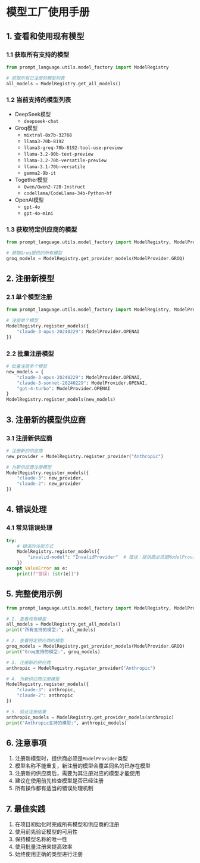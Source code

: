 

# 模型工厂使用手册

## 1. 查看和使用现有模型

### 1.1 获取所有支持的模型
```python
from prompt_language.utils.model_factory import ModelRegistry

# 获取所有已注册的模型列表
all_models = ModelRegistry.get_all_models()
```

### 1.2 当前支持的模型列表
- DeepSeek模型
  - `deepseek-chat`
- Groq模型
  - `mixtral-8x7b-32768`
  - `llama3-70b-8192`
  - `llama3-groq-70b-8192-tool-use-preview`
  - `llama-3.2-90b-text-preview`
  - `llama-3.2-70b-versatile-preview`
  - `llama-3.1-70b-versatile`
  - `gemma2-9b-it`
- Together模型
  - `Qwen/Qwen2-72B-Instruct`
  - `codellama/CodeLlama-34b-Python-hf`
- OpenAI模型
  - `gpt-4o`
  - `gpt-4o-mini`

### 1.3 获取特定供应商的模型
```python
from prompt_language.utils.model_factory import ModelRegistry, ModelProvider

# 获取Groq提供的所有模型
groq_models = ModelRegistry.get_provider_models(ModelProvider.GROQ)
```

## 2. 注册新模型

### 2.1 单个模型注册
```python
from prompt_language.utils.model_factory import ModelRegistry, ModelProvider

# 注册单个模型
ModelRegistry.register_models({
    "claude-3-opus-20240229": ModelProvider.OPENAI
})
```

### 2.2 批量注册模型
```python
# 批量注册多个模型
new_models = {
    "claude-3-opus-20240229": ModelProvider.OPENAI,
    "claude-3-sonnet-20240229": ModelProvider.OPENAI,
    "gpt-4-turbo": ModelProvider.OPENAI
}
ModelRegistry.register_models(new_models)
```

## 3. 注册新的模型供应商

### 3.1 注册新供应商
```python
# 注册新的供应商
new_provider = ModelRegistry.register_provider("Anthropic")

# 为新供应商注册模型
ModelRegistry.register_models({
    "claude-3": new_provider,
    "claude-2": new_provider
})
```

## 4. 错误处理

### 4.1 常见错误处理
```python
try:
    # 错误的注册方式
    ModelRegistry.register_models({
        "invalid-model": "InvalidProvider"  # 错误：提供商必须是ModelProvider类型
    })
except ValueError as e:
    print(f"错误: {str(e)}")
```

## 5. 完整使用示例

```python
from prompt_language.utils.model_factory import ModelRegistry, ModelProvider

# 1. 查看现有模型
all_models = ModelRegistry.get_all_models()
print("所有支持的模型:", all_models)

# 2. 查看特定供应商的模型
groq_models = ModelRegistry.get_provider_models(ModelProvider.GROQ)
print("Groq支持的模型:", groq_models)

# 3. 注册新的供应商
anthropic = ModelRegistry.register_provider("Anthropic")

# 4. 为新供应商注册模型
ModelRegistry.register_models({
    "claude-3": anthropic,
    "claude-2": anthropic
})

# 5. 验证注册结果
anthropic_models = ModelRegistry.get_provider_models(anthropic)
print("Anthropic支持的模型:", anthropic_models)
```

## 6. 注意事项

1. 注册新模型时，提供商必须是`ModelProvider`类型
2. 模型名称不能重复，新注册的模型会覆盖同名的已存在模型
3. 注册新的供应商后，需要为其注册对应的模型才能使用
4. 建议在使用前先检查模型是否已经注册
5. 所有操作都有适当的错误处理机制

## 7. 最佳实践

1. 在项目初始化时完成所有模型和供应商的注册
2. 使用前先验证模型的可用性
3. 保持模型名称的唯一性
4. 使用批量注册来提高效率
5. 始终使用正确的类型进行注册
